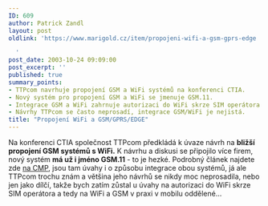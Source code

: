 ```yaml
---
ID: 609
author: Patrick Zandl
layout: post
oldlink: 'https://www.marigold.cz/item/propojeni-wifi-a-gsm-gprs-edge

  '
post_date: 2003-10-24 09:09:00
post_excerpt: ''
published: true
summary_points:
- TTPcom navrhuje propojení GSM a WiFi systémů na konferenci CTIA.
- Nový systém pro propojení GSM a WiFi se jmenuje GSM.11.
- Integrace GSM a WiFi zahrnuje autorizaci do WiFi skrze SIM operátora.
- Návrhy TTPcom se často neprosadí, integrace GSM/WiFi je nejistá.
title: "Propojení WiFi a GSM/GPRS/EDGE"
---
```


Na konferenci CTIA společnost TTPcom předkládá k úvaze návrh na <STRONG>bližší propojení GSM systémů s WiFi.</STRONG> K návrhu a diskusi se připojilo více firem, nový systém <STRONG>má už i jméno GSM.11</STRONG> - to je hezké. Podrobný článek najdete zde <A href="http://www.crn.com/sections/BreakingNews/dailyarchives.asp?ArticleID=45360" target=_blank>na CMP</A>, jsou tam úvahy i o způsobu integrace obou systémů, já ale TTPcom trochu znám a většina jeho návrhů se nikdy moc neprosadila, nebo jen jako dílčí, takže bych zatím zůstal u úvahy na autorizaci do WiFi skrze SIM operátora a tedy na WiFi a GSM v praxi v mobilu oddělené...